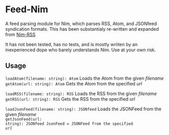# Feed-Nim
A feed parsing module for Nim, which parses RSS, Atom, and JSONfeed syndication formats. This has been substantialy re-written and expanded from [Nim-RSS](https://github.com/achesak/nim-rss)

It has not been tested, has no tests, and is mostly wriiten by an inexperienced dope who barely understands Nim. Use at your own risk.

## Usage

<code>loadAtom(filename: string): Atom</code> Loads the Atom from the given _filename_<br>
<code>getAtom(url: string): Atom</code> Gets the Atom from the specified _url_<br>

<code>loadRSS(filename: string): RSS</code> Loads the RSS from the given _filename_<br>
<code>getRSS(url: string): RSS</code> Gets the RSS from the specified _url_<br>

<code>loadJsonFeed(filename: string): JSONfeed</code> Loads the JSONFeed from the given _filename_<br>
<code>getJsonFeed(url: string): JSONfeed </pre>JsonFeed = JSONFeed from the specified _url_<br>